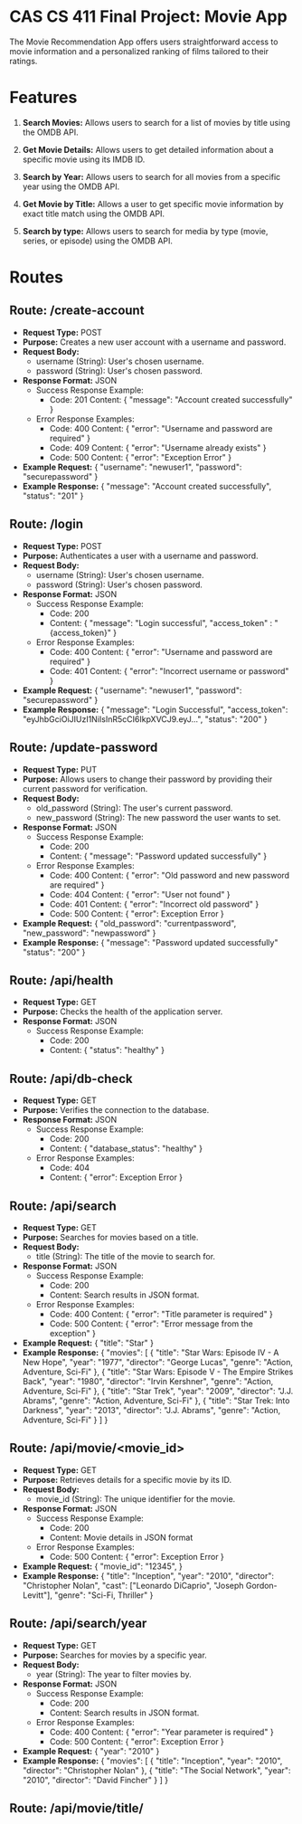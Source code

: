 # CAS CS 411 Final Project: Movie App

The Movie Recommendation App offers users straightforward access to movie information and a personalized ranking of films tailored to their ratings.

# Features

1. **Search Movies:**
    Allows users to search for a list of movies by title using the OMDB API.

2. **Get Movie Details:**
    Allows users to get detailed information about a specific movie using its IMDB ID.

3. **Search by Year:**
    Allows users to search for all movies from a specific year using the OMDB API.

4. **Get Movie by Title:**
    Allows a user to get specific movie information by exact title match using the OMDB API.

5. **Search by type:**
    Allows users to search for media by type (movie, series, or episode) using the OMDB API.


# Routes

## Route: /create-account
- **Request Type:** POST
- **Purpose:** Creates a new user account with a username and password.
- **Request Body:**
    - username (String): User's chosen username.
    - password (String): User's chosen password.
- **Response Format:** JSON
    - Success Response Example:
        - Code: 201
          Content: { "message": "Account created successfully" }
    - Error Response Examples:
        - Code: 400
          Content: { "error": "Username and password are required" }
        - Code: 409
          Content: { "error": "Username already exists" }
        - Code: 500
          Content: { "error": "Exception Error" }
- **Example Request:**
    {
        "username": "newuser1",
        "password": "securepassword"
    }
- **Example Response:**
    {
        "message": "Account created successfully",
        "status": "201"
    }


## Route: /login
- **Request Type:** POST
- **Purpose:** Authenticates a user with a username and password.
- **Request Body:**
    - username (String): User's chosen username.
    - password (String): User's chosen password.
- **Response Format:** JSON
    - Success Response Example:
        - Code: 200
        - Content: { "message": "Login successful", "access_token" : "{access_token}" }
    - Error Response Examples:
        - Code: 400
          Content: { "error": "Username and password are required" }
        - Code: 401
          Content: { "error": "Incorrect username or password" }
- **Example Request:**
    {
        "username": "newuser1",
        "password": "securepassword"
    }
- **Example Response:**
    {
        "message": "Login Successful",
        "access_token": "eyJhbGciOiJIUzI1NiIsInR5cCI6IkpXVCJ9.eyJ...",
        "status": "200"
    }


## Route: /update-password
- **Request Type:** PUT
- **Purpose:** Allows users to change their password by providing their current password for verification.
- **Request Body:**
    - old_password (String): The user's current password.
    - new_password (String): The new password the user wants to set.
- **Response Format:** JSON
    - Success Response Example:
        - Code: 200
        - Content: { "message": "Password updated successfully" }
    - Error Response Examples:
        - Code: 400
          Content: { "error": "Old password and new password are required" }
        - Code: 404
          Content: { "error": "User not found" }
        - Code: 401
          Content: { "error": "Incorrect old password" }
        - Code: 500
          Content: { "error": Exception Error }
- **Example Request:**
    {
        "old_password": "currentpassword",
        "new_password": "newpassword"
    }
- **Example Response:**
    {
        "message": "Password updated successfully"
        "status": "200"
    }


## Route: /api/health
- **Request Type:** GET
- **Purpose:** Checks the health of the application server.
- **Response Format:** JSON
    - Success Response Example:
        - Code: 200
        - Content: { "status": "healthy" }
     
## Route: /api/db-check
- **Request Type:** GET
- **Purpose:** Verifies the connection to the database.
- **Response Format:** JSON
    - Success Response Example:
        - Code: 200
        - Content: { "database_status": "healthy" }
    - Error Response Examples:
        - Code: 404
        - Content: { "error": Exception Error }

     
## Route: /api/search
- **Request Type:** GET
- **Purpose:** Searches for movies based on a title.
- **Request Body:**
    - title (String): The title of the movie to search for.
- **Response Format:** JSON
    - Success Response Example:
        - Code: 200
        - Content: Search results in JSON format.
    - Error Response Examples:
        - Code: 400
          Content: { "error": "Title parameter is required" }
        - Code: 500
          Content: { "error": "Error message from the exception" }
- **Example Request:**
    {
        "title": "Star"
    }
- **Example Response:**
    {
      "movies": [
        {
          "title": "Star Wars: Episode IV - A New Hope",
          "year": "1977",
          "director": "George Lucas",
          "genre": "Action, Adventure, Sci-Fi"
        },
        {
          "title": "Star Wars: Episode V - The Empire Strikes Back",
          "year": "1980",
          "director": "Irvin Kershner",
          "genre": "Action, Adventure, Sci-Fi"
        },
        {
          "title": "Star Trek",
          "year": "2009",
          "director": "J.J. Abrams",
          "genre": "Action, Adventure, Sci-Fi"
        },
        {
          "title": "Star Trek: Into Darkness",
          "year": "2013",
          "director": "J.J. Abrams",
          "genre": "Action, Adventure, Sci-Fi"
        }
      ]
    }


## Route: /api/movie/<movie_id>
- **Request Type:** GET
- **Purpose:** Retrieves details for a specific movie by its ID.
- **Request Body:**
    - movie_id (String): The unique identifier for the movie.
- **Response Format:** JSON
    - Success Response Example:
        - Code: 200
        - Content: Movie details in JSON format
    - Error Response Examples:
        - Code: 500
          Content: { "error": Exception Error }
- **Example Request:**
    {
        "movie_id": "12345",
    }
- **Example Response:**
    {
      "title": "Inception",
      "year": "2010",
      "director": "Christopher Nolan",
      "cast": ["Leonardo DiCaprio", "Joseph Gordon-Levitt"],
      "genre": "Sci-Fi, Thriller"
    }


## Route: /api/search/year
- **Request Type:** GET
- **Purpose:** Searches for movies by a specific year.
- **Request Body:**
    - year (String): The year to filter movies by.
- **Response Format:** JSON
    - Success Response Example:
        - Code: 200
        - Content: Search results in JSON format.
    - Error Response Examples:
        - Code: 400
          Content: { "error": "Year parameter is required" }
        - Code: 500
          Content: { "error": Exception Error }
- **Example Request:**
    {
        "year": "2010"
    }
- **Example Response:**
    {
      "movies": [
        {
          "title": "Inception",
          "year": "2010",
          "director": "Christopher Nolan"
        },
        {
          "title": "The Social Network",
          "year": "2010",
          "director": "David Fincher"
        }
      ]
    }


## Route: /api/movie/title/<title>
- **Request Type:** GET
- **Purpose:** Retrieves movie details by exact title.
- **Request Body:**
    - title (String): The title of the movie.
- **Response Format:** JSON
    - Success Response Example:
        - Code: 200
        - Content: Search results in JSON format.
    - Error Response Examples:
        - Code: 400
          Content: { "error": "Type parameter is required" }
        - Code: 500
          Content: { "error": Exception Error }
- **Example Request:**
    {
        "title": "Inception",
    }
- **Example Response:**
    {
      "title": "Inception",
      "year": "2010",
      "director": "Christopher Nolan",
      "cast": ["Leonardo DiCaprio", "Joseph Gordon-Levitt"],
      "genre": "Sci-Fi, Thriller"
    }


## Route: /api/search/type
- **Request Type:** GET
- **Purpose:** Searches for media by type (e.g., movie, series).
- **Request Body:**
    - type (String): The type of media to search for.
- **Response Format:** JSON
    - Success Response Example:
        - Code: 200
        - Content: Search results in JSON format.
    - Error Response Examples:
        - Code: 400
          Content: { "error": "Year parameter is required" }
        - Code: 500
          Content: { "error": Exception Error }
- **Example Request:**
    {
        "type": "movie",
    }
- **Example Response:**
    {
      "movies": [
        {
          "title": "Inception",
          "year": "2010",
          "type": "movie"
        },
        {
          "title": "Iron Man",
          "year": "2008",
          "type": "Movie"
        }
      ]
    }
  
